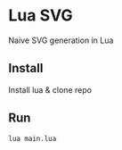 # Lua SVG

Naive SVG generation in Lua

## Install

Install lua & clone repo

## Run

`lua main.lua`
